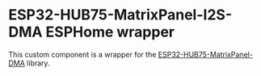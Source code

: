 # ESP32-HUB75-MatrixPanel-I2S-DMA ESPHome wrapper

This custom component is a wrapper for the [ESP32-HUB75-MatrixPanel-DMA](https://github.com/mrfaptastic/ESP32-HUB75-MatrixPanel-DMA#master) library.